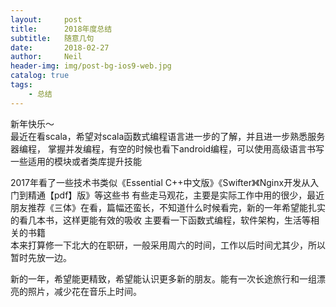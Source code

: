 ```yaml
---
layout:     post
title:      2018年度总结
subtitle:   随意几句
date:       2018-02-27
author:     Neil
header-img: img/post-bg-ios9-web.jpg
catalog: true
tags:
    - 总结
---
```


新年快乐～  
最近在看scala，希望对scala函数式编程语言进一步的了解，并且进一步熟悉服务器编程， 掌握并发编程，有空的时候也看下android编程，可以使用高级语言书写一些适用的模块或者类库提升技能  
  
2017年看了一些技术书类似《Essential C++中文版》《Swifter》《Nginx开发从入门到精通【pdf】版》等这些书 有些走马观花，主要是实际工作中用的很少，最近朋友推荐《三体》在看，篇幅还蛮长，不知道什么时候看完，新的一年希望能扎实的看几本书，这样更能有效的吸收 主要看一下函数式编程，软件架构，生活等相关的书籍  
本来打算修一下北大的在职研，一般采用周六的时间，工作以后时间尤其少，所以暂时先放一边。
  
新的一年，希望能更精致，希望能认识更多新的朋友。能有一次长途旅行和一组漂亮的照片，减少花在音乐上时间。

    
	

 
